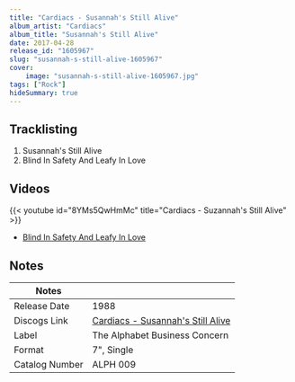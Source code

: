 ```yaml
---
title: "Cardiacs - Susannah's Still Alive"
album_artist: "Cardiacs"
album_title: "Susannah's Still Alive"
date: 2017-04-28
release_id: "1605967"
slug: "susannah-s-still-alive-1605967"
cover:
    image: "susannah-s-still-alive-1605967.jpg"
tags: ["Rock"]
hideSummary: true
---
```


## Tracklisting
1. Susannah's Still Alive
2. Blind In Safety And Leafy In Love

## Videos
{{< youtube id="8YMs5QwHmMc" title="Cardiacs - Suzannah's Still Alive" >}}
- [Blind In Safety And Leafy In Love](https://www.youtube.com/watch?v=gQY9pvYpjZ8)

## Notes

| Notes          |             |
| ---------------| ----------- |
| Release Date   | 1988 |
| Discogs Link   | [Cardiacs - Susannah's Still Alive](https://www.discogs.com/release/1605967) |
| Label          | The Alphabet Business Concern |
| Format         | 7\", Single |
| Catalog Number | ALPH 009 |

